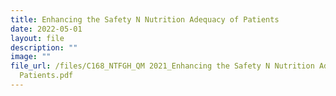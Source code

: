 ```yaml
---
title: Enhancing the Safety N Nutrition Adequacy of Patients
date: 2022-05-01
layout: file
description: ""
image: ""
file_url: /files/C168_NTFGH_QM 2021_Enhancing the Safety N Nutrition Adequacy of
  Patients.pdf
---
```

